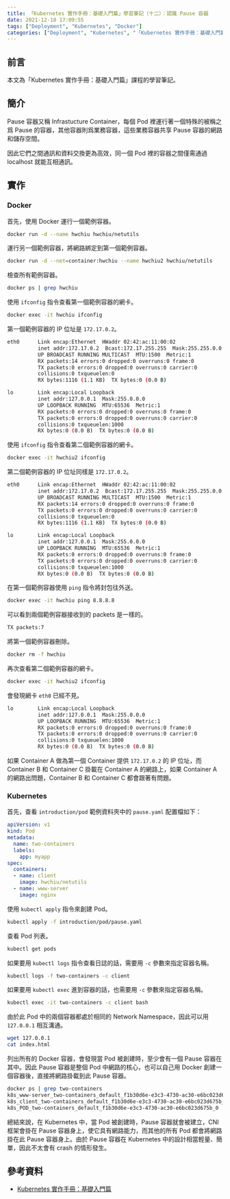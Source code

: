 ```yaml
---
title: 「Kubernetes 實作手冊：基礎入門篇」學習筆記（十二）：認識 Pause 容器
date: 2021-12-18 17:09:55
tags: ["Deployment", "Kubernetes", "Docker"]
categories: ["Deployment", "Kubernetes", "「Kubernetes 實作手冊：基礎入門篇」Study Notes"]
---
```


## 前言

本文為「Kubernetes 實作手冊：基礎入門篇」課程的學習筆記。

## 簡介

Pause 容器又稱 Infrastucture Container，每個 Pod 裡運行著一個特殊的被稱之爲 Pause 的容器，其他容器則爲業務容器，這些業務容器共享 Pause 容器的網路和儲存空間。

因此它們之間通訊和資料交換更為高效，同一個 Pod 裡的容器之間僅需通過 localhost 就能互相通訊。

## 實作

### Docker

首先，使用 Docker 運行一個範例容器。

```bash
docker run -d --name hwchiu hwchiu/netutils
```

運行另一個範例容器，將網路綁定到第一個範例容器。

```bash
docker run -d --net=container:hwchiu --name hwchiu2 hwchiu/netutils
```

檢查所有範例容器。

```bash
docker ps | grep hwchiu
```

使用 `ifconfig` 指令查看第一個範例容器的網卡。

```bash
docker exec -it hwchiu ifconfig
```

第一個範例容器的 IP 位址是 `172.17.0.2`。

```bash
eth0      Link encap:Ethernet  HWaddr 02:42:ac:11:00:02
          inet addr:172.17.0.2  Bcast:172.17.255.255  Mask:255.255.0.0
          UP BROADCAST RUNNING MULTICAST  MTU:1500  Metric:1
          RX packets:14 errors:0 dropped:0 overruns:0 frame:0
          TX packets:0 errors:0 dropped:0 overruns:0 carrier:0
          collisions:0 txqueuelen:0
          RX bytes:1116 (1.1 KB)  TX bytes:0 (0.0 B)

lo        Link encap:Local Loopback
          inet addr:127.0.0.1  Mask:255.0.0.0
          UP LOOPBACK RUNNING  MTU:65536  Metric:1
          RX packets:0 errors:0 dropped:0 overruns:0 frame:0
          TX packets:0 errors:0 dropped:0 overruns:0 carrier:0
          collisions:0 txqueuelen:1000
          RX bytes:0 (0.0 B)  TX bytes:0 (0.0 B)
```

使用 `ifconfig` 指令查看第二個範例容器的網卡。

```bash
docker exec -it hwchiu2 ifconfig
```

第二個範例容器的 IP 位址同樣是 `172.17.0.2`。

```bash
eth0      Link encap:Ethernet  HWaddr 02:42:ac:11:00:02
          inet addr:172.17.0.2  Bcast:172.17.255.255  Mask:255.255.0.0
          UP BROADCAST RUNNING MULTICAST  MTU:1500  Metric:1
          RX packets:14 errors:0 dropped:0 overruns:0 frame:0
          TX packets:0 errors:0 dropped:0 overruns:0 carrier:0
          collisions:0 txqueuelen:0
          RX bytes:1116 (1.1 KB)  TX bytes:0 (0.0 B)

lo        Link encap:Local Loopback
          inet addr:127.0.0.1  Mask:255.0.0.0
          UP LOOPBACK RUNNING  MTU:65536  Metric:1
          RX packets:0 errors:0 dropped:0 overruns:0 frame:0
          TX packets:0 errors:0 dropped:0 overruns:0 carrier:0
          collisions:0 txqueuelen:1000
          RX bytes:0 (0.0 B)  TX bytes:0 (0.0 B)
```

在第一個範例容器使用 `ping` 指令將封包往外送。

```bash
docker exec -it hwchiu ping 8.8.8.8
```

可以看到兩個範例容器接收到的 packets 是一樣的。

```bash
TX packets:7
```

將第一個範例容器刪除。

```bash
docker rm -f hwchiu
```

再次查看第二個範例容器的網卡。

```bash
docker exec -it hwchiu2 ifconfig
```

會發現網卡 `eth0` 已經不見。

```bash
lo        Link encap:Local Loopback
          inet addr:127.0.0.1  Mask:255.0.0.0
          UP LOOPBACK RUNNING  MTU:65536  Metric:1
          RX packets:0 errors:0 dropped:0 overruns:0 frame:0
          TX packets:0 errors:0 dropped:0 overruns:0 carrier:0
          collisions:0 txqueuelen:1000
          RX bytes:0 (0.0 B)  TX bytes:0 (0.0 B)
```

如果 Container A 做為第一個 Container 提供 `172.17.0.2` 的 IP 位址，而 Container B 和 Container C 掛載在 Container A 的網路上，如果 Container A 的網路出問題，Container B 和 Container C 都會跟著有問題。

### Kubernetes

首先，查看 `introduction/pod` 範例資料夾中的 `pause.yaml` 配置檔如下：

```yaml
apiVersion: v1
kind: Pod
metadata:
  name: two-containers
  labels:
    app: myapp
spec:
  containers:
  - name: client
    image: hwchiu/netutils
  - name: www-server
    image: nginx
```

使用 `kubectl apply` 指令來創建 Pod。

```bash
kubectl apply -f introduction/pod/pause.yaml
```

查看 Pod 列表。

```bash
kubectl get pods
```

如果要用 `kubectl logs` 指令查看日誌的話，需要用 `-c` 參數來指定容器名稱。

```bash
kubectl logs -f two-containers -c client
```

如果要用 `kubectl exec` 進到容器的話，也需要用 `-c` 參數來指定容器名稱。

```bash
kubectl exec -it two-containers -c client bash
```

由於此 Pod 中的兩個容器都處於相同的 Network Namespace，因此可以用 `127.0.0.1` 相互溝通。

```bash
wget 127.0.0.1
cat index.html
```

列出所有的 Docker 容器，會發現當 Pod 被創建時，至少會有一個 Pause 容器在其中。因此 Pause 容器是整個 Pod 中網路的核心，也可以自己用 Docker 創建一個容器後，直接將網路掛載到此 Pause 容器。

```bash
docker ps | grep two-containers
k8s_www-server_two-containers_default_f1b30d6e-e3c3-4730-ac30-e6bc023d675b_0
k8s_client_two-containers_default_f1b30d6e-e3c3-4730-ac30-e6bc023d675b_0
k8s_POD_two-containers_default_f1b30d6e-e3c3-4730-ac30-e6bc023d675b_0
```

總結來說，在 Kubernetes 中，當 Pod 被創建時，Pause 容器就會被建立，CNI 框架會掛在 Pause 容器身上，使它具有網路能力，而其他的所有 Pod 都會將網路掛在此 Pause 容器身上。由於 Pause 容器在 Kubernetes 中的設計相當輕量、簡單，因此不太會有 crash 的情形發生。

## 參考資料

- [Kubernetes 實作手冊：基礎入門篇](https://hiskio.com/courses/349/about)
